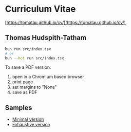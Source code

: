 # Curriculum Vitae

[https://tomatau.github.io/cv/](https://tomatau.github.io/cv/)

## Thomas Hudspith-Tatham

```bash
bun run src/index.tsx
# or
bun --hot run src/index.tsx
```

To save a PDF version:

1. open in a Chromium based browser
2. print page
3. set margins to "None"
4. save as PDF

## Samples

- [Minimal version](./thomas-hudspith-tatham%20minimal%20lead-engineer.pdf)
- [Exhaustive version](./thomas-hudspith-tatham%20exhaustive%20lead-engineer.pdf)
